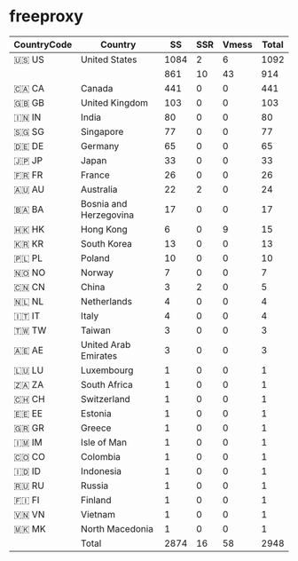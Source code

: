 # freeproxy

|CountryCode|Country|SS|SSR|Vmess|Total|
|  ----  | ----  |  ----  | ----  |  ----  | ----  |
|🇺🇸 US|United States|1084|2|6|1092|
| ||861|10|43|914|
|🇨🇦 CA|Canada|441|0|0|441|
|🇬🇧 GB|United Kingdom|103|0|0|103|
|🇮🇳 IN|India|80|0|0|80|
|🇸🇬 SG|Singapore|77|0|0|77|
|🇩🇪 DE|Germany|65|0|0|65|
|🇯🇵 JP|Japan|33|0|0|33|
|🇫🇷 FR|France|26|0|0|26|
|🇦🇺 AU|Australia|22|2|0|24|
|🇧🇦 BA|Bosnia and Herzegovina|17|0|0|17|
|🇭🇰 HK|Hong Kong|6|0|9|15|
|🇰🇷 KR|South Korea|13|0|0|13|
|🇵🇱 PL|Poland|10|0|0|10|
|🇳🇴 NO|Norway|7|0|0|7|
|🇨🇳 CN|China|3|2|0|5|
|🇳🇱 NL|Netherlands|4|0|0|4|
|🇮🇹 IT|Italy|4|0|0|4|
|🇹🇼 TW|Taiwan|3|0|0|3|
|🇦🇪 AE|United Arab Emirates|3|0|0|3|
|🇱🇺 LU|Luxembourg|1|0|0|1|
|🇿🇦 ZA|South Africa|1|0|0|1|
|🇨🇭 CH|Switzerland|1|0|0|1|
|🇪🇪 EE|Estonia|1|0|0|1|
|🇬🇷 GR|Greece|1|0|0|1|
|🇮🇲 IM|Isle of Man|1|0|0|1|
|🇨🇴 CO|Colombia|1|0|0|1|
|🇮🇩 ID|Indonesia|1|0|0|1|
|🇷🇺 RU|Russia|1|0|0|1|
|🇫🇮 FI|Finland|1|0|0|1|
|🇻🇳 VN|Vietnam|1|0|0|1|
|🇲🇰 MK|North Macedonia|1|0|0|1|
||Total|2874|16|58|2948|
